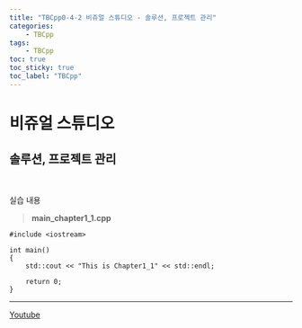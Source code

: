 ```yaml
---
title: "TBCpp0-4-2 비쥬얼 스튜디오 - 솔루션, 프로젝트 관리"
categories: 
	- TBCpp
tags:
	- TBCpp
toc: true
toc_sticky: true
toc_label: "TBCpp"
---
```


# 비쥬얼 스튜디오

## 솔루션, 프로젝트 관리

<br>

실습 내용

> **main_chapter1_1.cpp**

```
#include <iostream>

int main()
{
	std::cout << "This is Chapter1_1" << std::endl;

	return 0;
}
```

---

[Youtube](https://www.youtube.com/watch?v=aFvR-JHWp_g&list=PLNfg4W25Tapw5Yx4yuExHNybBIUk68aNz&index=7)
